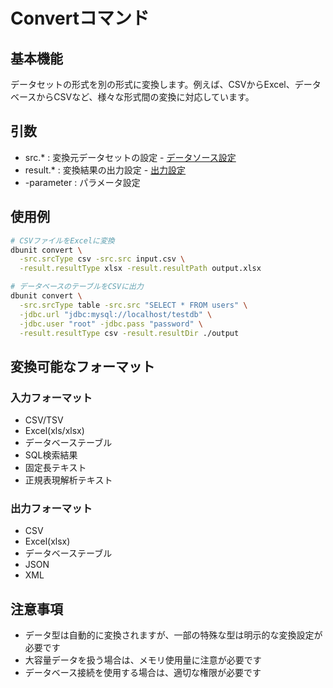# Convertコマンド

## 基本機能
データセットの形式を別の形式に変換します。例えば、CSVからExcel、データベースからCSVなど、様々な形式間の変換に対応しています。

## 引数
* src.* : 変換元データセットの設定 - [データソース設定](../options/01-data-source.md)
* result.* : 変換結果の出力設定 - [出力設定](../options/02-output.md)
* -parameter : パラメータ設定

## 使用例
```bash
# CSVファイルをExcelに変換
dbunit convert \
  -src.srcType csv -src.src input.csv \
  -result.resultType xlsx -result.resultPath output.xlsx

# データベースのテーブルをCSVに出力
dbunit convert \
  -src.srcType table -src.src "SELECT * FROM users" \
  -jdbc.url "jdbc:mysql://localhost/testdb" \
  -jdbc.user "root" -jdbc.pass "password" \
  -result.resultType csv -result.resultDir ./output
```

## 変換可能なフォーマット
### 入力フォーマット
- CSV/TSV
- Excel(xls/xlsx)
- データベーステーブル
- SQL検索結果
- 固定長テキスト
- 正規表現解析テキスト

### 出力フォーマット
- CSV
- Excel(xlsx)
- データベーステーブル
- JSON
- XML

## 注意事項
- データ型は自動的に変換されますが、一部の特殊な型は明示的な変換設定が必要です
- 大容量データを扱う場合は、メモリ使用量に注意が必要です
- データベース接続を使用する場合は、適切な権限が必要です